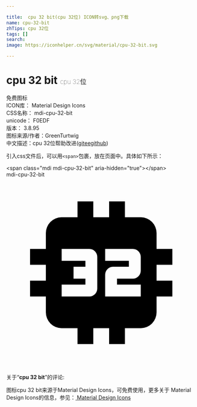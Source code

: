 ```yaml
---

title:  cpu 32 bit(cpu 32位) ICON转svg、png下载
name: cpu-32-bit
zhTips: cpu 32位
tags: []
search: 
image: https://iconhelper.cn/svg/material/cpu-32-bit.svg

---
```


# cpu 32 bit  <small style="font-size: 60%;font-weight: 100">cpu 32位</small>


<div class="detail-page">
<p>
<span><span class="badge-success badge">免费图标</span> </span>
<br/>
<span>
ICON库：
<span class="badge-secondary badge">Material Design Icons</span> 
</span>
<br/>
<span>
CSS名称：
<span class="badge-secondary badge">mdi-cpu-32-bit</span> 
</span>
<br/>
<span>
unicode：
<span class="badge-secondary badge">F0EDF</span> 
<copy-btn content='F0EDF' btn-title=""></copy-btn>
<copy-btn :content='String.fromCodePoint(parseInt("F0EDF", 16))' btn-title="复制U"></copy-btn>
</span>
<br/>
<span>
版本：
<span class="badge-secondary badge">3.8.95</span> 
</span>
<br/>
<span>图标来源/作者：<span class="badge-light badge">GreenTurtwig</span></span> 
<br/>
<span class="zh-detail">中文描述：<span class="badge-primary badge">cpu 32位</span><span class="help-link"><span>帮助改进</span>(<a href="https://gitee.com/liuwave/icon-helper/edit/master/json/material/cpu-32-bit.json" target="_blank" rel="noopener noreferrer">gitee</a><a href="https://github.com/liuwave/icon-helper/edit/master/json/material/cpu-32-bit.json" target="_blank" rel="noopener noreferrer">github</a></span>)</span><br/>
</p>
</div>
<div class="alert alert-dark">
  <i class="mdi mdi-cpu-32-bit mdi-48px"></i>
  <i class="mdi mdi-cpu-32-bit mdi-36px"></i>
  <i class="mdi mdi-cpu-32-bit mdi-24px"></i>
  <i class="mdi mdi-cpu-32-bit mdi-18px"></i>
</div>
<div>
  <p>引入css文件后，可以用<code>&lt;span&gt;</code>包裹，放在页面中。具体如下所示：    
  </p>
  <div class="alert alert-primary" style="font-size: 14px">
    &lt;span class="mdi mdi-cpu-32-bit" aria-hidden="true"&gt;&lt;/span&gt;
    <copy-btn content='<span class="mdi mdi-cpu-32-bit" aria-hidden="true"></span>'></copy-btn>
  </div>
  <div class="alert alert-secondary">
    <i class="mdi mdi-cpu-32-bit"
    style="font-size: 24px"
    aria-hidden="true"></i> mdi-cpu-32-bit
    <copy-btn content="mdi-cpu-32-bit" btn-title="复制图标名称"></copy-btn>
  </div>
</div>
<div id="svg" class="svg-wrap">
<svg xmlns="http://www.w3.org/2000/svg" viewBox="0 0 24 24"><path d="M9,3V5H7A2,2 0 0,0 5,7V9H3V11H5V13H3V15H5V17A2,2 0 0,0 7,19H9V21H11V19H13V21H15V19H17A2,2 0 0,0 19,17V15H21V13H19V11H21V9H19V7A2,2 0 0,0 17,5H15V3H13V5H11V3M7,9H10.5A1,1 0 0,1 11.5,10V14A1,1 0 0,1 10.5,15H7V13.5H10V12.75H8.5V11.25H10V10.5H7M12.5,9H16A1,1 0 0,1 17,10V11.75A1,1 0 0,1 16,12.75H14V13.5H17V15H12.5V12.25A1,1 0 0,1 13.5,11.25H15.5V10.5H12.5" /></svg>
</div>
<detail full-name='mdi-cpu-32-bit'></detail>
<div class="icon-detail__container">
<p>关于“<b>cpu 32 bit</b>”的评论:</p>
</div>
<Vssue title="关于“cpu 32 bit”的评论" />    
<div><p>图标cpu 32 bit来源于Material Design Icons，可免费使用，更多关于 Material Design Icons的信息，参见：<a target="_blank" href="https://iconhelper.cn/material.html"> Material Design Icons</a>
</p></div>
